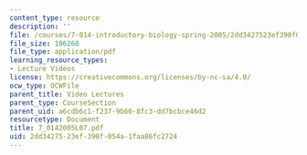 ```yaml
---
content_type: resource
description: ''
file: /courses/7-014-introductory-biology-spring-2005/2dd3427523ef390f054a1faa86fc2724_7_0142005L07.pdf
file_size: 106268
file_type: application/pdf
learning_resource_types:
- Lecture Videos
license: https://creativecommons.org/licenses/by-nc-sa/4.0/
ocw_type: OCWFile
parent_title: Video Lectures
parent_type: CourseSection
parent_uid: a6cdb6c1-f237-9b60-8fc3-dd7bcbce46d2
resourcetype: Document
title: 7_0142005L07.pdf
uid: 2dd34275-23ef-390f-054a-1faa86fc2724
---
```

